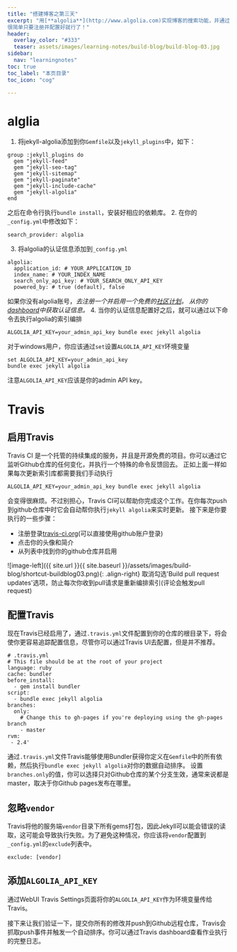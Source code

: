 ```yaml
---
title: "搭建博客之第三天"
excerpt: "用[**algolia**](http://www.algolia.com)实现博客的搜索功能，并通过[**travis-ci**](https://travis-ci.org/)实现自动更新搜索库，
很简单只要注册并配置好就行了！"
header:
  overlay_color: "#333"
  teaser: assets/images/learning-notes/build-blog/build-blog-03.jpg
sidebar:
  nav: "learningnotes"
toc: true
toc_label: "本页目录"
toc_icon: "cog"

---
```


# alglia
1. 将jekyll-algolia添加到你`Gemfile`以及`jekyll_plugins`中，如下：
```
group :jekyll_plugins do
  gem "jekyll-feed"
  gem "jekyll-seo-tag"
  gem "jekyll-sitemap"
  gem "jekyll-paginate"
  gem "jekyll-include-cache"
  gem "jekyll-algolia"
end
```
之后在命令行执行`bundle install`，安装好相应的依赖库。
2. 在你的`_config.yml`中修改如下：
```
search_provider: algolia
```
3. 将algolia的认证信息添加到`_config.yml`
```
algolia:
  application_id: # YOUR_APPLICATION_ID
  index_name: # YOUR_INDEX_NAME
  search_only_api_key: # YOUR_SEARCH_ONLY_API_KEY
  powered_by: # true (default), false
```
如果你没有algolia账号，*去注册一个并启用一个免费的[社区计划](https://www.algolia.com/users/sign_up/hacker)。
从你的[dashboard](https://www.algolia.com/licensing)中获取认证信息。*
4. 当你的认证信息配置好之后，就可以通过以下命令去执行algolia的索引编排
```
ALGOLIA_API_KEY=your_admin_api_key bundle exec jekyll algolia
```
对于windows用户，你应该通过`set`设置`ALGOLIA_API_KEY`环境变量
```
set ALGOLIA_API_KEY=your_admin_api_key
bundle exec jekyll algolia
```
注意`ALGOLIA_API_KEY`应该是你的admin API key。

# Travis
## 启用Travis 
Travis CI 是一个托管的持续集成的服务，并且是开源免费的项目。你可以通过它监听Github仓库的任何变化，并执行一个特殊的命令反馈回去。
正如上面一样如果每次更新索引库都需要我们手动执行
```
ALGOLIA_API_KEY=your_admin_api_key bundle exec jekyll algolia
```
会变得很麻烦。不过别担心，Travis CI可以帮助你完成这个工作。在你每次push到github仓库中时它会自动帮你执行`jekyll algolia`来实时更新。
接下来是你要执行的一些步骤：
 - 注册登录[travis-ci.org](https://travis-ci.org/)(可以直接使用github账户登录)
 - 点击你的头像和简介
 - 从列表中找到你的github仓库并启用 


![image-left]({{ site.url }}{{ site.baseurl }}/assets/images/build-blog/shortcut-buildblog03.png){: .align-right}
取消勾选'Build pull request updates'选项，防止每次你收到pull请求是重新编排索引(评论会触发pull request)

## 配置Travis
现在Travis已经启用了，通过`.travis.yml`文件配置到你的仓库的根目录下，将会使你更容易追踪配置信息，尽管你可以通过Travis UI去配置，但是并不推荐。

```
# .travis.yml
# This file should be at the root of your project
language: ruby
cache: bundler
before_install:
  - gem install bundler
script:
  - bundle exec jekyll algolia
branches:
  only:
    # Change this to gh-pages if you're deploying using the gh-pages branch
    - master
rvm:
 - 2.4'

```
通过`.travis.yml`文件Travis能够使用Bundler获得你定义在`Gemfile`中的所有依赖，然后执行`bundle exec jekyll algolia`对你的数据自动排序。
设置`branches.only`的值，你可以选择只对Github仓库的某个分支生效，通常来说都是master，取决于你Github pages发布在哪里。
 
## 忽略`vendor`
Travis将他的服务端`vendor`目录下所有gems打包，因此Jekyll可以能会错误的读取，这可能会导致执行失败。为了避免这种情况，你应该将`vendor`配置到`_config.yml`的`exclude`列表中。
```
exclude: [vendor]
```
## 添加`ALGOLIA_API_KEY`
通过WebUI Travis Settings页面将你的`ALGOLIA_API_KEY`作为环境变量传给Travis。


接下来让我们验证一下，提交你所有的修改并push到Github远程仓库，Travis会抓取push事件并触发一个自动排序。你可以通过Travis dashboard查看作业执行的完整日志。



